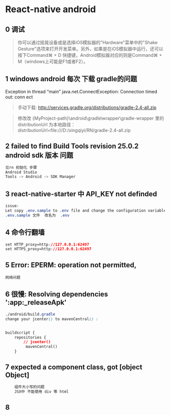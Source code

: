 # React-native  android


## 0 调试

>你可以通过摇晃设备或是选择iOS模拟器的"Hardware"菜单中的"Shake Gesture"选项来打开开发菜单。另外，如果是在iOS模拟器中运行，还可以按下Command⌘ + D 快捷键，Android模拟器对应的则是Command⌘ + M（windows上可能是F1或者F2）。

## 1  windows android 每次  下载 gradle的问题

Exception in thread “main” java.net.ConnectException: Connection timed out: conn
ect

> 手动下载:
http://services.gradle.org/distributions/gradle-2.4-all.zip

> 修改改 {MyProject-path}\android\gradle\wrapper\gradle-wrapper 里的 distributionUrl 为本地路径：
distributionUrl=file:///D:/xingqiyi/RN/gradle-2.4-all.zip



## 2    failed to find Build Tools revision 25.0.2    android sdk 版本 问题

```css
见rn 初始化 步骤
Android Studio
Tools -> Android -> SDK Manager
```

## 3 react-native-starter   中  API_KEY not definded

```css
issue:
Let copy .env.sample to .env file and change the configuration variables
.env.sample 文件  改名为  .env
```


## 4  命令行翻墙

```css
set HTTP_proxy=http://127.0.0.1:62497
set HTTPS_proxy=http://127.0.0.1:62497
```

## 5   Error: EPERM: operation not permitted,

```
网络问题
```

## 6  很慢: Resolving dependencies ':app:_releaseApk'

```css
./android/build.gradle
change your jcenter() to mavenCentral() :


buildscript {
    repositories {
        // jcenter()
         mavenCentral()
    }

```

## 7 expected a component class, got [object Object]

```js
    组件大小写的问题
    JSX中 不能使用 div 等 html
```


## 8



